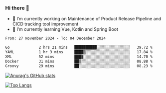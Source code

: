 ### Hi there 👋

- 🔭 I’m currently working on Maintenance of Product Release Pipeline and CICD tracking tool improvement
- 🌱 I’m currently learning Vue, Kotlin and Spring Boot

<!--START_SECTION:waka-->

```txt
From: 27 November 2024 - To: 04 December 2024

Go             2 hrs 21 mins   ██████████░░░░░░░░░░░░░░░   39.72 %
YAML           1 hr 3 mins     ████▒░░░░░░░░░░░░░░░░░░░░   17.84 %
XML            52 mins         ███▓░░░░░░░░░░░░░░░░░░░░░   14.70 %
Docker         31 mins         ██▒░░░░░░░░░░░░░░░░░░░░░░   08.88 %
Groovy         29 mins         ██░░░░░░░░░░░░░░░░░░░░░░░   08.23 %
```

<!--END_SECTION:waka-->

[![Anurag's GitHub stats](https://github-readme-stats.vercel.app/api?username=yunhao981&show_icons=true&theme=solarized-dark)](https://github.com/anuraghazra/github-readme-stats)

[![Top Langs](https://github-readme-stats.vercel.app/api/top-langs/?username=yunhao981&theme=solarized-dark&layout=compact)](https://github.com/anuraghazra/github-readme-stats)

<!--
**yunhao981/yunhao981** is a ✨ _special_ ✨ repository because its `README.md` (this file) appears on your GitHub profile.

Here are some ideas to get you started:

- 🔭 I’m currently working on Maintenance of Release Pipeline and CICD tracking tool improvement
- 🌱 I’m currently learning Vue, Kotlin and Spring Boot
- 👯 I’m looking to collaborate on ...
- 🤔 I’m looking for help with ...
- 💬 Ask me about ...
- 📫 How to reach me: ...
- 😄 Pronouns: ...
- ⚡ Fun fact: ...
-->



